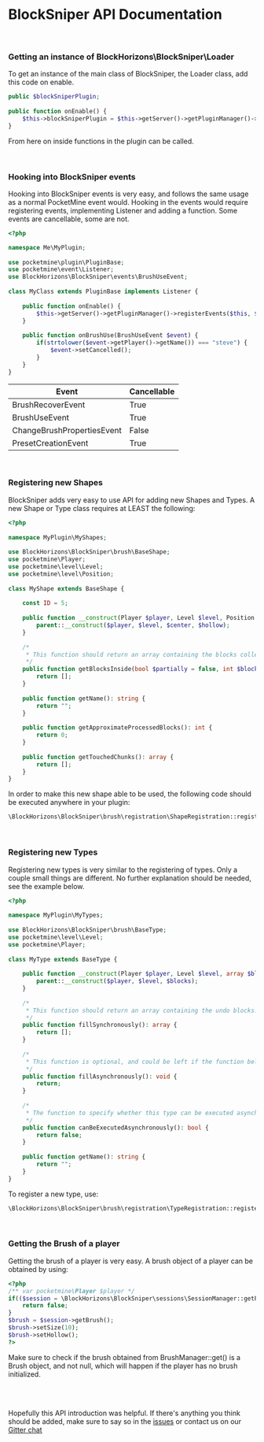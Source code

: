 # BlockSniper API Documentation

<br>

### Getting an instance of BlockHorizons\BlockSniper\Loader
To get an instance of the main class of BlockSniper, the Loader class, add this code on enable.
```php
public $blockSniperPlugin;
  
public function onEnable() {
    $this->blockSniperPlugin = $this->getServer()->getPluginManager()->getPlugin("BlockSniper");
}
```
From here on inside functions in the plugin can be called.

<br>

### Hooking into BlockSniper events
Hooking into BlockSniper events is very easy, and follows the same usage as a normal PocketMine event would. Hooking in the events would require registering events, implementing Listener and adding a function. Some events are cancellable, some are not.
```php
<?php

namespace Me\MyPlugin;
    
use pocketmine\plugin\PluginBase;
use pocketmine\event\Listener;
use BlockHorizons\BlockSniper\events\BrushUseEvent;
    
class MyClass extends PluginBase implements Listener {
    
    public function onEnable() {
        $this->getServer()->getPluginManager()->registerEvents($this, $this);
    }
    
    public function onBrushUse(BrushUseEvent $event) {
        if(strtolower($event->getPlayer()->getName()) === "steve") {
            $event->setCancelled();
        }
    }
}
```
|Event|Cancellable|
|-----|-----------|
|BrushRecoverEvent|True|
|BrushUseEvent|True|
|ChangeBrushPropertiesEvent|False|
|PresetCreationEvent|True|

<br>

### Registering new Shapes
BlockSniper adds very easy to use API for adding new Shapes and Types. A new Shape or Type class requires at LEAST the following:
```php
<?php
    
namespace MyPlugin\MyShapes;
    
use BlockHorizons\BlockSniper\brush\BaseShape;
use pocketmine\Player;
use pocketmine\level\Level;
use pocketmine\level\Position;
    
class MyShape extends BaseShape {
	
	const ID = 5;
    
    public function __construct(Player $player, Level $level, Position $center, bool $hollow) {
        parent::__construct($player, $level, $center, $hollow);
    }
    
    /*
     * This function should return an array containing the blocks collected in the shape.
     */
    public function getBlocksInside(bool $partially = false, int $blocksPerTick = 100): array {
        return [];
    }
    
    public function getName(): string {
        return "";
    }
    
    public function getApproximateProcessedBlocks(): int {
        return 0;
    }
    
    public function getTouchedChunks(): array {
    	return [];
    }
}
```

In order to make this new shape able to be used, the following code should be executed anywhere in your plugin:
```php
\BlockHorizons\BlockSniper\brush\registration\ShapeRegistration::registerShape(MyShape::class, MyShape::ID);
```

<br>

### Registering new Types
Registering new types is very similar to the registering of types. Only a couple small things are different. No further explanation should be needed, see the example below.
```php
<?php
    
namespace MyPlugin\MyTypes;
    
use BlockHorizons\BlockSniper\brush\BaseType;
use pocketmine\level\Level;
use pocketmine\Player;
    
class MyType extends BaseType {
	
    public function __construct(Player $player, Level $level, array $blocks) {
        parent::__construct($player, $level, $blocks);
    }
    
    /*
     * This function should return an array containing the undo blocks.
     */
    public function fillSynchronously(): array {
        return [];
    }
    
    /*
     * This function is optional, and could be left if the function below is added.
     */
    public function fillAsynchronously(): void {
        return;
    }
    
    /*
     * The function to specify whether this type can be executed asynchronously or not.
     */
    public function canBeExecutedAsynchronously(): bool {
        return false;
    }
    
    public function getName(): string {
        return "";
    }
}
```
To register a new type, use:
```php
\BlockHorizons\BlockSniper\brush\registration\TypeRegistration::registerType(MyType::class, MyType::ID);
```

<br>

### Getting the Brush of a player
Getting the brush of a player is very easy. A brush object of a player can be obtained by using:
```php
<?php
/** var pocketmine\Player $player */
if(($session = \BlockHorizons\BlockSniper\sessions\SessionManager::getPlayerSession($player)) === null) {
    return false;
}
$brush = $session->getBrush();
$brush->setSize(10);
$brush->setHollow();
?>
```
Make sure to check if the brush obtained from BrushManager::get() is a Brush object, and not null, which will happen if the player has no brush initialized.

<br><br>

Hopefully this API introduction was helpful. If there's anything you think should be added, make sure to say so in the [issues](https://github.com/BlockHorizons/BlockSniper/issues) or contact us on our [Gitter chat](https://gitter.im/BlockHorizons/BlockSniper)

